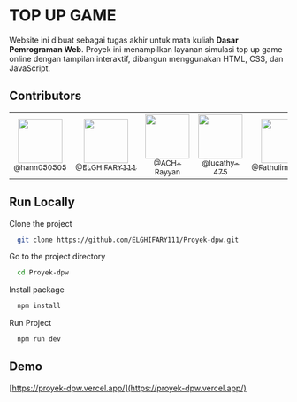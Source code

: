 # TOP UP GAME

Website ini dibuat sebagai tugas akhir untuk mata kuliah **Dasar Pemrograman Web**. Proyek ini menampilkan layanan simulasi top up game online dengan tampilan interaktif, dibangun menggunakan HTML, CSS, dan JavaScript.

<!--
![Logo](https://dev-to-uploads.s3.amazonaws.com/uploads/articles/th5xamgrr6se0x5ro4g6.png) -->

## Contributors

<table align="center">
  <tr>
    <td align="center">
      <a href="https://github.com/hann050505">
        <img src="https://avatars.githubusercontent.com/hann050505" width="80"/><br/>
        <sub>@hann050505</sub>
      </a>
    </td>
    <td align="center">
      <a href="https://github.com/ELGHIFARY111">
        <img src="https://avatars.githubusercontent.com/ELGHIFARY111" width="80"/><br/>
        <sub>@ELGHIFARY111</sub>
      </a>
    </td>
    <td align="center">
      <a href="https://github.com/ACH-Rayyan">
        <img src="https://avatars.githubusercontent.com/ACH-Rayyan" width="80"/><br/>
        <sub>@ACH-Rayyan</sub>
      </a>
    </td>
    <td align="center">
      <a href="https://github.com/lucathy-475">
        <img src="https://avatars.githubusercontent.com/lucathy-475" width="80"/><br/>
        <sub>@lucathy-475</sub>
      </a>
    </td>
    <td align="center">
      <a href="https://github.com/Fathulimann123">
        <img src="https://avatars.githubusercontent.com/Fathulimann123" width="80"/><br/>
        <sub>@Fathulimann123</sub>
      </a>
    </td>
    <td align="center">
      <a href="https://github.com/Roti18">
        <img src="https://avatars.githubusercontent.com/Roti18" width="80"/><br/>
        <sub>@Roti18</sub>
      </a>
    </td>
  </tr>
</table>

## Run Locally

Clone the project

```bash
  git clone https://github.com/ELGHIFARY111/Proyek-dpw.git
```

Go to the project directory

```bash
  cd Proyek-dpw
```

Install package

```bash
  npm install
```

Run Project

```bash
  npm run dev
```

## Demo

[https://proyek-dpw.vercel.app/](https://proyek-dpw.vercel.app/)
